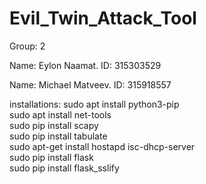 # Evil_Twin_Attack_Tool

Group: 2

Name: Eylon Naamat.
ID: 315303529

Name: Michael Matveev.
ID: 315918557

installations:
sudo apt install python3-pip </br>
sudo apt install net-tools </br>
sudo pip install scapy </br>
sudo pip install tabulate </br>
sudo apt-get install hostapd isc-dhcp-server </br>
sudo pip install flask </br>
sudo pip install flask_sslify </br>

